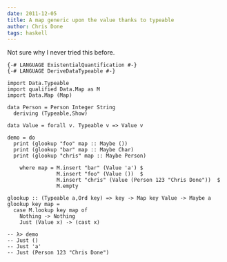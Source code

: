 ```yaml
---
date: 2011-12-05
title: A map generic upon the value thanks to typeable
author: Chris Done
tags: haskell
---
```


Not sure why I never tried this before.

    {-# LANGUAGE ExistentialQuantification #-}
    {-# LANGUAGE DeriveDataTypeable #-}

    import Data.Typeable
    import qualified Data.Map as M
    import Data.Map (Map)

    data Person = Person Integer String
      deriving (Typeable,Show)

    data Value = forall v. Typeable v => Value v

    demo = do
      print (glookup "foo" map :: Maybe ())
      print (glookup "bar" map :: Maybe Char)
      print (glookup "chris" map :: Maybe Person)

        where map = M.insert "bar" (Value 'a') $
                    M.insert "foo" (Value ())  $
                    M.insert "chris" (Value (Person 123 "Chris Done"))  $
                    M.empty

    glookup :: (Typeable a,Ord key) => key -> Map key Value -> Maybe a
    glookup key map =
      case M.lookup key map of
        Nothing -> Nothing
        Just (Value x) -> (cast x)

    -- λ> demo
    -- Just ()
    -- Just 'a'
    -- Just (Person 123 "Chris Done")
